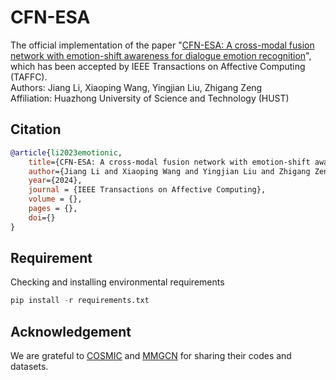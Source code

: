 # CFN-ESA
The official implementation of the paper "[CFN-ESA: A cross-modal fusion network with emotion-shift awareness for dialogue emotion recognition](https://arxiv.org/abs/2307.15432)", which has been accepted by IEEE Transactions on Affective Computing (TAFFC).  
Authors: Jiang Li, Xiaoping Wang, Yingjian Liu, Zhigang Zeng  
Affiliation: Huazhong University of Science and Technology (HUST)  

## Citation
```bibtex
@article{li2023emotionic,
    title={CFN-ESA: A cross-modal fusion network with emotion-shift awareness for dialogue emotion recognition},
    author={Jiang Li and Xiaoping Wang and Yingjian Liu and Zhigang Zeng},
    year={2024},
    journal = {IEEE Transactions on Affective Computing},
    volume = {},
    pages = {},
    doi={}
}
```

## Requirement
Checking and installing environmental requirements
```python
pip install -r requirements.txt
```

## Acknowledgement
We are grateful to [COSMIC](https://github.com/declare-lab/conv-emotion/tree/master/COSMIC) and [MMGCN](https://github.com/hujingwen6666/MMGCN) for sharing their codes and datasets.